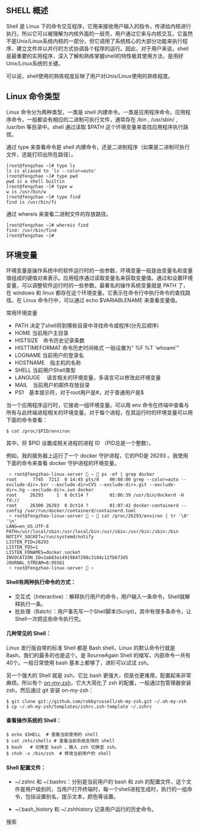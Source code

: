 ## SHELL 概述

Shell 是 Linux 下的命令交互程序，它用来接收用户输入的指令，传递给内核进行执行。所以它可以被理解为内核外面的一层壳，用户通过它来与内核交互。它虽然不是Unix/Linux系统内核的一部分，但它调用了系统核心的大部分功能来执行程序、建立文件并以并行的方式协调各个程序的运行。因此，对于用户来说，shell 是最重要的实用程序，深入了解和熟练掌握shell的特性极其使用方法，是用好Unix/Linux系统的关键。

可以说，shell使用的熟练程度反映了用户对Unix/Linux使用的熟练程度。


## Linux 命令类型

Linux 命令分为两种类型，一类是 shell 内建命令。一类是应用程序命令。应用程序命令，一般都会有相应的二进制可执行文件，通常存在 /bin , /usr/sbin/ , /usr/bin 等目录中。shell 通过读取 $PATH 这个环境变量来查找应用程序执行路径。

通过 type 来查看命令是 shell 内建命令，还是二进制程序（如果是二进制可执行文件，还能打印出所在路径）。

``` shell 
[root@fengzhao ~]# type ls   
ls is aliased to `ls --color=auto'
[root@fengzhao ~]# type pwd
pwd is a shell builtin
[root@fengzhao ~]# type w
w is /usr/bin/w
[root@fengzhao ~]# type find
find is /usr/bin/fi
```

通过 whereis 来查看二进制文件的存放路径。

``` shell
[root@fengzhao ~]# whereis find
find: /usr/bin/find
[root@fengzhao ~]# 
```


## 环境变量

环境变量是操作系统中的软件运行时的一些参数，环境变量一般是由变量名和变量值组成的键值对来表示。应用程序通过读取变量名来获取变量值。通过和设置环境变量，可以调整软件运行时的一些参数。最著名的操作系统变量就是 PATH 了，在 windows 和 linux 都存在这个环境变量。它表示在命令行中执行命令的查找路径。在 Linux 命令行中，可以通过 echo $VARIABLENAME 来查看变量值。

常用环境变量

- PATH 决定了shell将到哪些目录中寻找命令或程序(分先后顺序)
- HOME 当前用户主目录
- HISTSIZE　命令历史记录条数
- HISTTIMEFORMAT 命令历史时间格式  一般设置为" %F %T 'whoami'"
- LOGNAME 当前用户的登录名
- HOSTNAME　指主机的名称
- SHELL 当前用户Shell类型
- LANGUGE 　语言相关的环境变量，多语言可以修改此环境变量
- MAIL　当前用户的邮件存放目录
- PS1　基本提示符，对于root用户是#，对于普通用户是$


当一个应用程序运行时，它接收一组环境变量。可以用 env 命令在终端中查看与所有与此终端进程相关的环境变量。对于每个进程，在其运行时的环境变量可以用下面的命令查看：

```shell
$ cat /proc/$PID/environ
```
其中，将 $PID 设置成相关进程的进程 ID （PID总是一个整数）。

例如，我的服务器上运行了一个 docker 守护进程，它的PID是 26293 。我使用下面的命令来查看 docker 守护进程的环境变量。

```shell
 ⚡ root@fengzhao-linux-server  ~  ps -ef | grep docker
root      7745  7213  0 14:45 pts/0    00:00:00 grep --color=auto --exclude-dir=.bzr --exclude-dir=CVS --exclude-dir=.git --exclude-dir=.hg --exclude-dir=.svn docker
root     26293     1  0 Oct14 ?        01:06:39 /usr/bin/dockerd -H fd://
root     26300 26293  0 Oct14 ?        01:07:42 docker-containerd --config /var/run/docker/containerd/containerd.toml
 ⚡ root@fengzhao-linux-server  ~  cat /proc/26293/environ | tr '\0' '\n'
LANG=en_US.UTF-8
PATH=/usr/local/sbin:/usr/local/bin:/usr/sbin:/usr/bin:/sbin:/bin
NOTIFY_SOCKET=/run/systemd/notify
LISTEN_PID=26293
LISTEN_FDS=1
LISTEN_FDNAMES=docker.socket
INVOCATION_ID=3a683a14919847298c3184c12fb673d5
JOURNAL_STREAM=8:95561
 ⚡ root@fengzhao-linux-server  ~ 
```


#### Shell有两种执行命令的方式：

- 交互式（Interactive）：解释执行用户的命令，用户输入一条命令，Shell就解释执行一条。
- 批处理（Batch）：用户事先写一个Shell脚本(Script)，其中有很多条命令，让Shell一次把这些命令执行完。


#### 几种常见的 Shell：

 Linux 发行版自带的标准 Shell 都是 Bash shell，Linux 的默认命令行就是 Bash，我们的最多的也是这个。是 BourneAgain Shell 的缩写，内部命令一共有40个。一般日常使用 bash 基本上都够了，进阶可以试试 zsh。

 另一个强大的 Shell 就是 zsh，它比 bash 更强大，但是也更难用，配置起来非常麻烦。所以有个 [on-my-zsh](https://github.com/robbyrussell/oh-my-zsh/)，它大大简化了 zsh 的配置，一般通过包管理器安装zsh，然后通过 git 安装 on-my-zsh：
```shell
$ git clone git://github.com/robbyrussell/oh-my-zsh.git ~/.oh-my-zsh
$ cp ~/.oh-my-zsh/templates/zshrc.zsh-template ~/.zshrc
```

#### 查看操作系统的 Shell：
``` shell
$ echo $SHELL  # 查看当前使用的 shell
$ cat /etc/shells # 查看当前系统支持的 shell
$ bash   # 切换至 bash ，输入 zsh 切换至 zsh。
$ chsh -s /bin/zsh  # 修改当前用户的 shell
```
#### Shell 配置文件：

- ~/.zshrc 和 ~/.bashrc：分别是当前用户的 bash 和 zsh 的配置文件，这个文件是用户级别的，当用户打开终端时，每一个shell进程生成时，执行的一组命令，包括设置别名，提示文本，颜色等设置。

- ~/.bash_history 和 ~/.zshhistory  记录用户运行的历史命令。


 


搜索

